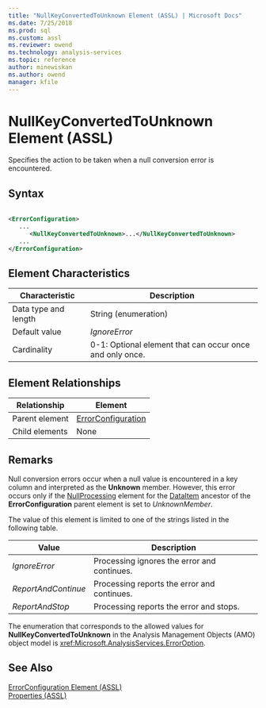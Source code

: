 ```yaml
---
title: "NullKeyConvertedToUnknown Element (ASSL) | Microsoft Docs"
ms.date: 7/25/2018
ms.prod: sql
ms.custom: assl
ms.reviewer: owend
ms.technology: analysis-services
ms.topic: reference
author: minewiskan
ms.author: owend
manager: kfile
---
```

# NullKeyConvertedToUnknown Element (ASSL)

  Specifies the action to be taken when a null conversion error is encountered.  
  
## Syntax  
  
```xml  
  
<ErrorConfiguration>  
   ...  
      <NullKeyConvertedToUnknown>...</NullKeyConvertedToUnknown>  
   ...  
</ErrorConfiguration>  
```  
  
## Element Characteristics  
  
|Characteristic|Description|  
|--------------------|-----------------|  
|Data type and length|String (enumeration)|  
|Default value|*IgnoreError*|  
|Cardinality|0-1: Optional element that can occur once and only once.|  
  
## Element Relationships  
  
|Relationship|Element|  
|------------------|-------------|  
|Parent element|[ErrorConfiguration](../objects/errorconfiguration-element-assl.md)|  
|Child elements|None|  
  
## Remarks  
 Null conversion errors occur when a null value is encountered in a key column and interpreted as the **Unknown** member. However, this error occurs only if the [NullProcessing](nullprocessing-element-assl.md) element for the [DataItem](../data-type/dataitem-data-type-assl.md) ancestor of the **ErrorConfiguration** parent element is set to *UnknownMember*.  
  
 The value of this element is limited to one of the strings listed in the following table.  
  
|Value|Description|  
|-----------|-----------------|  
|*IgnoreError*|Processing ignores the error and continues.|  
|*ReportAndContinue*|Processing reports the error and continues.|  
|*ReportAndStop*|Processing reports the error and stops.|  
  
 The enumeration that corresponds to the allowed values for **NullKeyConvertedToUnknown** in the Analysis Management Objects (AMO) object model is <xref:Microsoft.AnalysisServices.ErrorOption>.  
  
## See Also  
 [ErrorConfiguration Element &#40;ASSL&#41;](../objects/errorconfiguration-element-assl.md)   
 [Properties &#40;ASSL&#41;](properties-assl.md)  
  
  
